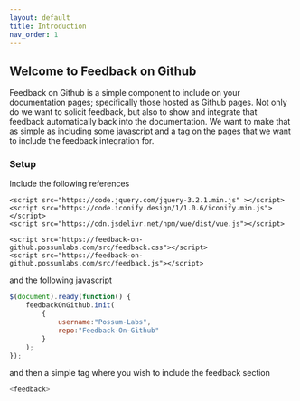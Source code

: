 ```yaml
---
layout: default
title: Introduction
nav_order: 1
---
```

## Welcome to Feedback on Github

Feedback on Github is a simple component to include on your documentation pages; specifically those hosted as Github pages. Not only do we want to solicit feedback, but also to show and integrate that feedback automatically back into the documentation. We want to make that as simple as including some javascript and a tag on the pages that we want to include the feedback integration for.

### Setup

Include the following references

```
<script src="https://code.jquery.com/jquery-3.2.1.min.js" ></script>
<script src="https://code.iconify.design/1/1.0.6/iconify.min.js"></script>
<script src="https://cdn.jsdelivr.net/npm/vue/dist/vue.js"></script>

<script src="https://feedback-on-github.possumlabs.com/src/feedback.css"></script>
<script src="https://feedback-on-github.possumlabs.com/src/feedback.js"></script>
```

and the following javascript

```javascript
$(document).ready(function() {
    feedbackOnGithub.init(
        {
            username:"Possum-Labs",
            repo:"Feedback-On-Github"
        }
    );
});
```

and then a simple tag where you wish to include the feedback section

```javascript
<feedback>
```

<feedback>